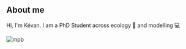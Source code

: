 ## About me

Hi, I'm Kévan. I am a PhD Student across ecology 🍃 and modelling 💻

![mpb]([https://media3.giphy.com/media/aUovxH8Vf9qDu/giphy.gif](https://cdn.kqed.org/wp-content/uploads/sites/35/2017/10/DL_419BarkBeetles_WESTERN_PINE_BEETLE_FLIES_500.gif))
